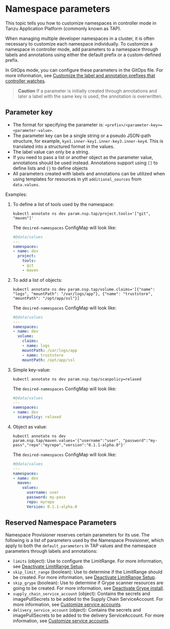 # Namespace parameters

This topic tells you how to customize namespaces in controller mode in Tanzu Application Platform (commonly known as TAP).

When managing multiple developer namespaces in a cluster, it is often necessary to customize each
namespace individually. To customize a namespace in controller mode, add parameters to a namespace
through labels and annotations using either the default prefix or a custom-defined prefix.

In GitOps mode, you can configure these parameters in the GitOps file. For more information, see
[Customize the label and annotation prefixes that controller watches](customize-installation.hbs.md#con-custom-label).

>**Caution** If a parameter is initially created through annotations and later a label with the same
key is used, the annotation is overwritten.

## Parameter key

- The format for specifying the parameter is: `<prefix>/<parameter-key>=<parameter-value>`.
- The parameter key can be a single string or a pseudo JSON-path structure, for example,
`kye1.inner-key1.inner-key3.inner-key4`.  This is translated into a structured format in the values.
- The label value can only be a string.
- If you need to pass a list or another object as the parameter value, annotations should be used
instead. Annotations support using `[]` to define lists and `{}` to define objects
- All parameters created with labels and annotations can be utilized when using templates for
resources in ytt `additional_sources` from `data.values`.

Examples:

1. To define a list of tools used by the namespace:

   ```console
   kubectl annotate ns dev param.nsp.tap/project.tools='["git", "maven"]'
   ```

   The `desired-namespaces` ConfigMap will look like:

   ```yaml
   #@data/values
   ---
   namespaces:
   - name: dev
     project:
       tools:
       - git
       - maven
   ```

2. To add a list of objects:

   ```console
   kubectl annotate ns dev param.nsp.tap/volume.claims='[{"name": "logs", "mountPath": "/var/logs/app"}, {"name": "truststore", "mountPath": "/opt/app/ssl"}]
   ```

   The `desired-namespaces` ConfigMap will look like:

   ```yaml
   #@data/values
   ---
   namespaces:
   - name: dev
     volume:
       claims:
       - name: logs
       mountPath: /var/logs/app
       - name: truststore
       mountPath: /opt/app/ssl
   ```

3. Simple key-value:

   ```console
   kubectl annotate ns dev param.nsp.tap/scanpolicy=relaxed
   ```

   The `desired-namespaces` ConfigMap will look like:

   ```yaml
   #@data/values
   ---
   namespaces:
   - name: dev
     scanpolicy: relaxed
   ```

4. Object as value:

   ```console
   kubectl annotate ns dev param.nsp.tap/maven.values='{"username":"user", "password":"my-pass","repo":"myrepo","version":"0.1.1-alpha.0"}'
   ```

   The `desired-namespaces` ConfigMap will look like:

   ```yaml
   #@data/values
   ---
   namespaces:
   - name: dev
     maven:
       values:
         username: user
         password: my-pass
         repo: myrepo
         Version: 0.1.1-alpha.0
   ```

## Reserved Namespace Parameters

Namespace Provisioner reserves certain parameters for its use. The following is a list of parameters
used by the Namespace Provisioner, which apply to both the `default_parameters` in TAP values and
the namespace parameters through labels and annotations:

- `limits` (object): Use to configure the LimitRange. For more information, see
[Deactivate LimitRange Setup](use-case4.hbs.md#custom-lr).
- `skip_limit_range` (boolean): Use to determine if the LimitRange should be created. For more
information, see [Deactivate LimitRange Setup](use-case4.hbs.md#deactivate-lr).
- `skip_grype` (boolean): Use to determine if Grype scanner resources are going to be created.
For more information, see [Deactivate Grype install](use-case4.hbs.md#deactivate-grype).
- `supply_chain_service_account` (object): Contains the secrets and imagePullSecrets to be added
to the Supply Chain ServiceAccount. For more information, see [Customize service accounts](use-case4.hbs.md#customize-sa).
- `delivery_service_account` (object): Contains the secrets and imagePullSecrets to be added to
the delivery ServiceAccount. For more information, see [Customize service accounts](use-case4.hbs.md#customize-sa).
